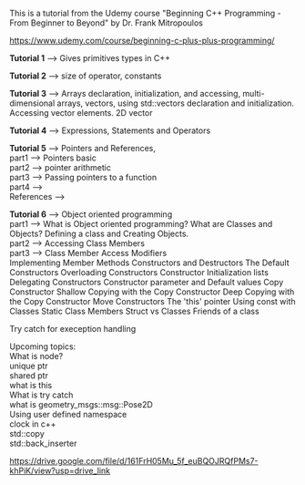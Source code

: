 This is a tutorial from the Udemy course "Beginning C++ Programming - From Beginner to Beyond" by Dr. Frank Mitropoulos

https://www.udemy.com/course/beginning-c-plus-plus-programming/

**Tutorial 1** --> Gives primitives types in C++ 

**Tutorial 2** --> size of operator, constants 

**Tutorial 3** --> Arrays declaration, initialization, and accessing, multi-dimensional arrays, vectors, using std::vectors declaration and initialization. Accessing vector elements. 2D vector

**Tutorial 4** --> Expressions, Statements and Operators

**Tutorial 5** --> Pointers and References, \
part1 --> Pointers basic \
part2 --> pointer arithmetic \
part3 --> Passing pointers to a function \
part4 -->  \
References -->

**Tutorial 6** --> Object oriented programming \
part1 --> What is Object oriented programming? What are Classes and Objects? Defining a class and Creating Objects. \
part2 --> Accessing Class Members \
part3 --> Class Member Access Modifiers \
Implementing Member Methods
Constructors and Destructors
The Default Constructors
Overloading Constructors
Constructor Initialization lists
Delegating Constructors
Constructor parameter and Default values
Copy Constructor
Shallow Copying with the Copy Constructor
Deep Copying with the Copy Constructor
Move Constructors
The 'this' pointer
Using const with Classes
Static Class Members
Struct vs Classes
Friends of a class



Try catch for exeception handling

Upcoming topics: \
What is node? \
unique ptr \
shared ptr \
what is this  \
What is try catch \
what is geometry_msgs::msg::Pose2D \
Using user defined namespace \
clock in c++ \
std::copy \
std::back_inserter


https://drive.google.com/file/d/161FrH05Mu_5f_euBQOJRQfPMs7-khPiK/view?usp=drive_link